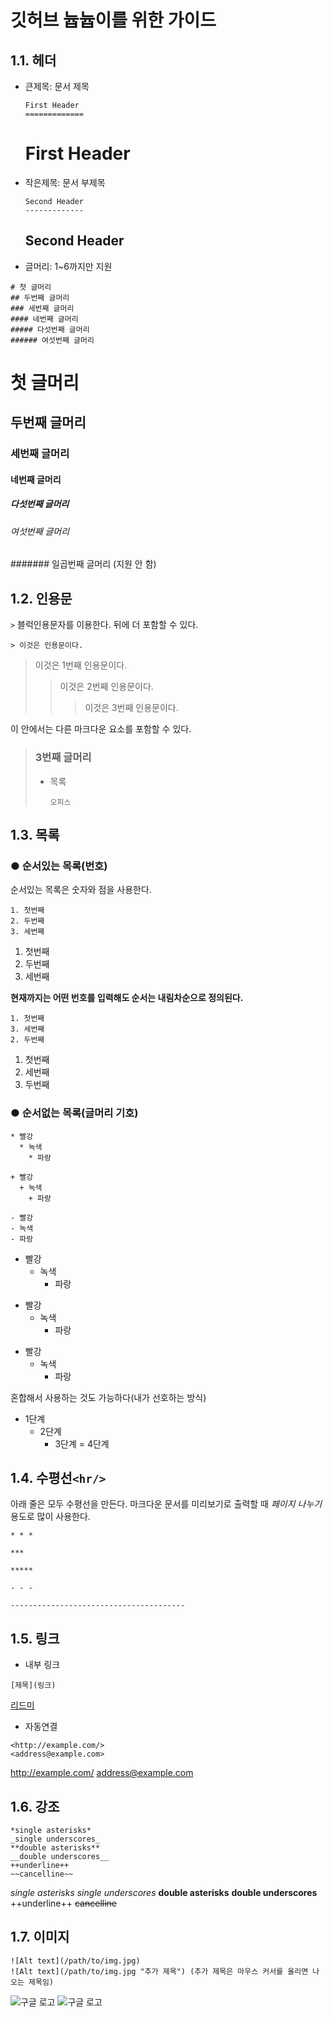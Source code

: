 # 깃허브 늅늅이를 위한 가이드

## 1.1. 헤더
* 큰제목: 문서 제목
    ```
    First Header
    =============
    ```
    First Header
    =============

* 작은제목: 문서 부제목
    ```
    Second Header 
    -------------
    ```
    Second Header
    -------------

* 글머리: 1~6까지만 지원
```
# 첫 글머리
## 두번째 글머리
### 세번째 글머리
#### 네번째 글머리
##### 다섯번째 글머리
###### 여섯번째 글머리
```
# 첫 글머리
## 두번째 글머리
### 세번째 글머리
#### 네번째 글머리
##### 다섯번째 글머리
###### 여섯번째 글머리
####### 일곱번째 글머리 (지원 안 함)

## 1.2. 인용문
 ```>``` 블럭인용문자를 이용한다. 뒤에 더 포함할 수 있다.
```
> 이것은 인용문이다.
```
> 이것은 1번째 인용문이다.
>	> 이것은 2번째 인용문이다.	
>	>	> 이것은 3번째 인용문이다.

이 안에서는 다른 마크다운 요소를 포함할 수 있다.
> ### 3번째 글머리
> * 목록
>	```
>	오피스
>	```

## 1.3. 목록
### ● 순서있는 목록(번호)
순서있는 목록은 숫자와 점을 사용한다.
```
1. 첫번째
2. 두번째
3. 세번째
```
1. 첫번째
2. 두번째
3. 세번째

**현재까지는 어떤 번호를 입력해도 순서는 내림차순으로 정의된다.**
```
1. 첫번째
3. 세번째
2. 두번째
```
1. 첫번째
3. 세번째
2. 두번째


### ● 순서없는 목록(글머리 기호)
```
* 빨강
  * 녹색
    * 파랑

+ 빨강
  + 녹색
    + 파랑

- 빨강
- 녹색
- 파랑
```
* 빨강
  * 녹색
    * 파랑

+ 빨강
  + 녹색
    + 파랑

- 빨강
  - 녹색
    - 파랑

혼합해서 사용하는 것도 가능하다(내가 선호하는 방식)
* 1단계
	- 2단계
    	+ 3단계
			= 4단계


## 1.4. 수평선```<hr/>```
아래 줄은 모두 수평선을 만든다. 마크다운 문서를 미리보기로 출력할 때 *페이지 나누기* 용도로 많이 사용한다.
```
* * *

***

*****

- - -

---------------------------------------
```


## 1.5. 링크

* 내부 링크
```
[제목](링크)
```
[리드미](README.md)

* 자동연결
```
<http://example.com/>
<address@example.com>
```

<http://example.com/>
<address@example.com>

## 1.6. 강조
```
*single asterisks*
_single underscores_
**double asterisks**
__double underscores__
++underline++
~~cancelline~~
```
*single asterisks*
_single underscores_
**double asterisks**
__double underscores__
++underline++
~~cancelline~~

## 1.7. 이미지
```
![Alt text](/path/to/img.jpg)
![Alt text](/path/to/img.jpg "추가 제목") (추가 제목은 마우스 커서를 올리면 나오는 제목임)
```
![구글 로고](https://www.google.co.kr/images/branding/googlelogo/1x/googlelogo_color_272x92dp.png)
![구글 로고](https://www.google.co.kr/images/branding/googlelogo/1x/googlelogo_color_272x92dp.png "google logo")
